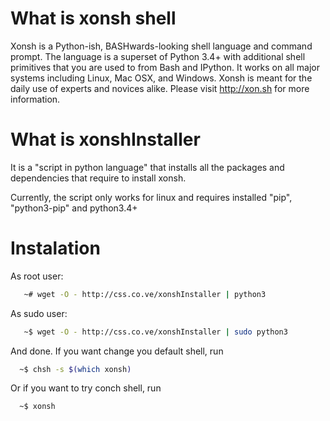 # What is xonsh shell
Xonsh is a Python-ish, BASHwards-looking shell language and command prompt. The language is a superset of Python 3.4+ with additional shell primitives that you are used to from Bash and IPython. It works on all major systems including Linux, Mac OSX, and Windows. Xonsh is meant for the daily use of experts and novices alike.
Please visit http://xon.sh for more information.

# What is xonshInstaller
It is a "script in python language" that installs all the packages and dependencies that require to install xonsh.

Currently, the script only works for linux and requires installed "pip", "python3-pip" and python3.4+

# Instalation
As root user:
```sh
   ~# wget -O - http://css.co.ve/xonshInstaller | python3
```
As sudo user:
```sh
   ~$ wget -O - http://css.co.ve/xonshInstaller | sudo python3
```
And done.
If you want change you default shell, run
```sh
  ~$ chsh -s $(which xonsh)
```
Or if you want to try conch shell, run
```sh
  ~$ xonsh
```
